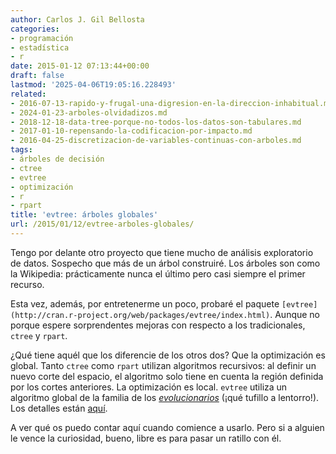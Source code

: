 ```yaml
---
author: Carlos J. Gil Bellosta
categories:
- programación
- estadística
- r
date: 2015-01-12 07:13:44+00:00
draft: false
lastmod: '2025-04-06T19:05:16.228493'
related:
- 2016-07-13-rapido-y-frugal-una-digresion-en-la-direccion-inhabitual.md
- 2024-01-23-arboles-olvidadizos.md
- 2018-12-18-data-tree-porque-no-todos-los-datos-son-tabulares.md
- 2017-01-10-repensando-la-codificacion-por-impacto.md
- 2016-04-25-discretizacion-de-variables-continuas-con-arboles.md
tags:
- árboles de decisión
- ctree
- evtree
- optimización
- r
- rpart
title: 'evtree: árboles globales'
url: /2015/01/12/evtree-arboles-globales/
---
```


Tengo por delante otro proyecto que tiene mucho de análisis exploratorio de datos. Sospecho que más de un árbol construiré. Los árboles son como la Wikipedia: prácticamente nunca el último pero casi siempre el primer recurso.

Esta vez, además, por entretenerme un poco, probaré el paquete `[evtree](http://cran.r-project.org/web/packages/evtree/index.html)`. Aunque no porque espere sorprendentes mejoras con respecto a los tradicionales, `ctree` y `rpart`.

¿Qué tiene aquél que los diferencie de los otros dos? Que la optimización es global. Tanto `ctree` como `rpart` utilizan algoritmos recursivos: al definir un nuevo corte del espacio, el algoritmo solo tiene en cuenta la región definida por los cortes anteriores. La optimización es local. `evtree` utiliza un algoritmo global de la familia de los _[evolucionarios](http://en.wikipedia.org/wiki/Evolutionary_algorithm)_ (¡qué tufillo a lentorro!). Los detalles están [aquí](http://www.jstatsoft.org/v61/i01).

A ver qué os puedo contar aquí cuando comience a usarlo. Pero si a alguien le vence la curiosidad, bueno, libre es para pasar un ratillo con él.